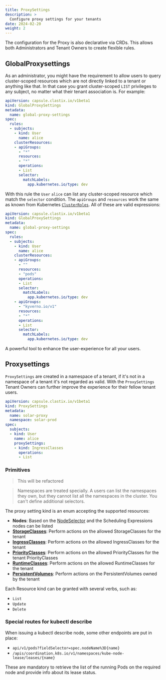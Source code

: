 ```yaml
---
title: ProxySettings
description: >
  Configure proxy settings for your tenants
date: 2024-02-20
weight: 2
---
```


The configuration for the Proxy is also declarative via CRDs. This allows both Administrators and Tenant Owners to create flexible rules.

## GlobalProxysettings

As an administrator, you might have the requirement to allow users to query cluster-scoped resources which are not directly linked to a tenant or anything like that. In that case you grant cluster-scoped `LIST` privileges to any subject, no matter what their tenant association is. For example:

```yaml 
apiVersion: capsule.clastix.io/v1beta1
kind: GlobalProxySettings
metadata:
  name: global-proxy-settings
spec:
  rules:
  - subjects:
    - kind: User
      name: alice
    clusterResources:
    - apiGroups:
      - "*"
      resources:
      - "*"
      operations:
      - List
      selector:
        matchLabels:
          app.kubernetes.io/type: dev
```

With this rule the `User` `alice` can list any cluster-scoped resource which match the `selector` condition. The `apiGroups` and `resources` work the same as known from Kubernetes [`ClusterRoles`](https://kubernetes.io/docs/reference/access-authn-authz/rbac/#api-overview). All of these are valid expressions:


```yaml 
apiVersion: capsule.clastix.io/v1beta1
kind: GlobalProxySettings
metadata:
  name: global-proxy-settings
spec:
  rules:
  - subjects:
    - kind: User
      name: alice
    clusterResources:
    - apiGroups:
      - ""
      resources:
      - "pods"
      operations:
      - List
      selector:
        matchLabels:
          app.kubernetes.io/type: dev
    - apiGroups:
      - "kyverno.io/v1"
      resources:
      - "*"
      operations:
      - List
      selector:
        matchLabels:
          app.kubernetes.io/type: dev
```

A powerful tool to enhance the user-experience for all your users.

## Proxysettings

`ProxySettings` are created in a namespace of a tenant, if it's not in a namespace of a tenant it's not regarded as valid. With the `ProxySettings` Tenant Owners can further improve the experience for their fellow tenant users.


```yaml
apiVersion: capsule.clastix.io/v1beta1
kind: ProxySettings
metadata:
  name: solar-proxy
  namespace: solar-prod
spec:
  subjects:
  - kind: User
    name: alice
    proxySettings:
    - kind: IngressClasses
      operations:
      - List
```

### Primitives

> This will be refactored

> Namespaces are treated specially. A users can list the namespaces they own, but they cannot list all the namespaces in the cluster. You can't define additional selectors.

The proxy setting kind is an enum accepting the supported resources:

  * **Nodes**: Based on the [NodeSelector](/docs/tenants/enforcement/#nodeselector) and the Scheduling Expressions nodes can be listed
  * **[StorageClasses](/docs/tenants/enforcement/#storageclasses)**: Perform actions on the allowed StorageClasses for the tenant
  * **[IngressClasses](/docs/tenants/enforcement/#ingressclasses)**: Perform actions on the allowed IngressClasses for the tenant
  * **[PriorityClasses](/docs/tenants/enforcement/#priorityclasses)**: Perform actions on the allowed PriorityClasses for the tenant
  PriorityClasses
  * **[RuntimeClasses](/docs/tenants/enforcement/#runtimeclasses)**: Perform actions on the allowed RuntimeClasses for the tenant
  * **[PersistentVolumes](/docs/tenants/enforcement/#persistentvolumes)**: Perform actions on the PersistentVolumes owned by the tenant

Each Resource kind can be granted with several verbs, such as:

  * `List`
  * `Update`
  * `Delete`


### Special routes for kubectl describe

When issuing a kubectl describe node, some other endpoints are put in place:

* `api/v1/pods?fieldSelector=spec.nodeName%3D{name}`
* `/apis/coordination.k8s.io/v1/namespaces/kube-node-lease/leases/{name}`

These are mandatory to retrieve the list of the running Pods on the required node and provide info about its lease status.
